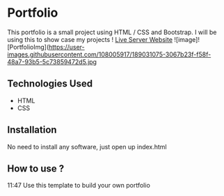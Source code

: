 # Portfolio

This portfolio is a small project using HTML / CSS and Bootstrap. I will be using this to show case my projects !
[Live Server Website](https://servalbib.github.io/IhsaansPortfolio/)
![image]![PortfolioImg](https://user-images.githubusercontent.com/108005917/189031075-3067b23f-f58f-48a7-93b5-5c73859472d5.jpg

## Technologies Used
* HTML
* CSS
## Installation
No need to install any software, just open up index.html
## How to use ?
11:47
Use this template to build your own portfolio
